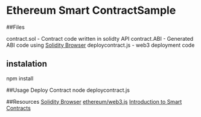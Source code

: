 # Ethereum Smart ContractSample


##Files

contract.sol  - Contract code written in solidty API 
contract.ABI - Generated ABI code using [Solidity Browser](https://chriseth.github.io/browser-solidity/)
deploycontract.js - web3 deployment code 



## instalation
npm install

##Usage
Deploy Contract
node deploycontract.js

##Resources
[Solidity Browser](https://chriseth.github.io/browser-solidity/)
[ethereum/web3.js](https://github.com/ethereum/web3.js/tree/master)
[Introduction to Smart Contracts](https://solidity.readthedocs.org/en/latest/introduction-to-smart-contracts.html)










